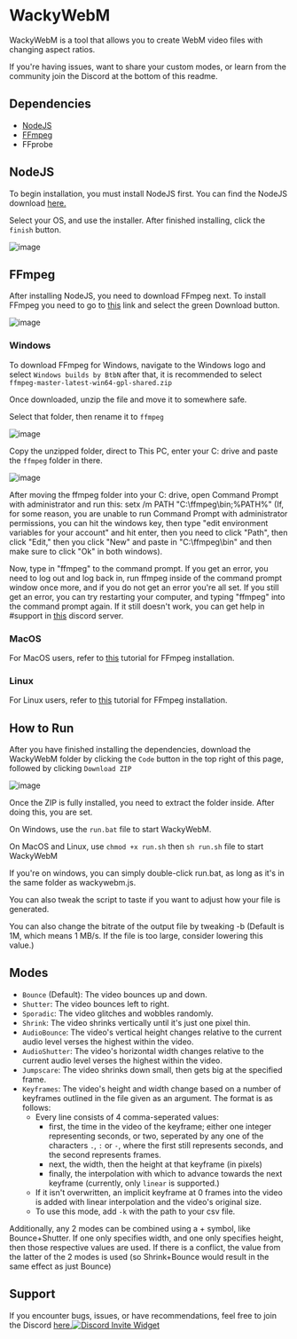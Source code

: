 # WackyWebM

WackyWebM is a tool that allows you to create WebM video files with changing aspect ratios.

If you're having issues, want to share your custom modes, or learn from the community join the Discord at the bottom of this readme.

## Dependencies

 * [NodeJS](https://nodejs.org/en/download/)
 * [FFmpeg](https://ffmpeg.org/download.html)
 * FFprobe

## NodeJS
 
 To begin installation, you must install NodeJS first. You can find the NodeJS download [here.](https://nodejs.org/en/)

  Select your OS, and use the installer. After finished installing, click the `finish` button.
  
  
  ![image](https://user-images.githubusercontent.com/69131802/182696287-ae753806-0946-4742-9f73-2cb4d1ee78f2.png)


## FFmpeg

  After installing NodeJS, you need to download FFmpeg next. To install FFmpeg you need to go to [this](https://ffmpeg.org) link and select the green Download button.
  
  
  ![image](https://user-images.githubusercontent.com/69131802/182697226-0a60be60-8a6d-433b-bc91-2627266f6058.png)
  ### Windows
  
  To download FFmpeg for Windows, navigate to the Windows logo and select `Windows builds by BtbN` after that, it is recommended to select `ffmpeg-master-latest-win64-gpl-shared.zip`
  
  Once downloaded, unzip the file and move it to somewhere safe.
  
  Select that folder, then rename it to `ffmpeg`
  
  ![image](https://user-images.githubusercontent.com/69131802/182937764-c2a842b4-f96e-4b09-b9f4-ac8896b2d38e.png)


  Copy the unzipped folder, direct to This PC, enter your C: drive and paste the `ffmpeg` folder in there.
  
  ![image](https://user-images.githubusercontent.com/69131802/182937173-231ae1dd-19b2-4551-9f9f-228cc353b0f8.png)

  
  
  After moving the ffmpeg folder into your C: drive, open Command Prompt with administrator and run this: setx /m PATH "C:\ffmpeg\bin;%PATH%" (If, for some reason, you are unable to run Command Prompt with administrator permissions, you can hit the windows key, then type "edit environment variables for your account" and hit enter, then you need to click "Path", then click "Edit," then you click "New" and paste in "C:\ffmpeg\bin" and then make sure to click "Ok" in both windows).
  
  Now, type in "ffmpeg" to the command prompt. If you get an error, you need to log out and log back in, run ffmpeg inside of the command prompt window once more, and if you do not get an error you're all set. If you still get an error, you can try restarting your computer, and typing "ffmpeg" into the command prompt again. If it still doesn't work, you can get help in #support in [this](https://discord.gg/TmyJfq49AP) discord server.
  
  ### MacOS
  
  For MacOS users, refer to [this](https://bbc.github.io/bbcat-orchestration-docs/installation-mac-manual/) tutorial for FFmpeg installation.
  
  ### Linux
  
  For Linux users, refer to [this](https://www.tecmint.com/install-ffmpeg-in-linux/) tutorial for FFmpeg installation.

## How to Run

 After you have finished installing the dependencies, download the WackyWebM folder by clicking the `Code` button in the top right of this page, followed by clicking `Download ZIP`
 
 ![image](https://user-images.githubusercontent.com/69131802/182936318-d3c542bc-99a6-4f01-91e0-944c4e9bc0b0.png)


  Once the ZIP is fully installed, you need to extract the folder inside. After doing this, you are set. 
  
 On Windows, use the `run.bat` file to start WackyWebM.
 
 On MacOS and Linux, use `chmod +x run.sh` then `sh run.sh` file to start WackyWebM

If you're on windows, you can simply double-click run.bat, as long as it's in the same folder as wackywebm.js.

You can also tweak the script to taste if you want to adjust how your file is generated.

You can also change the bitrate of the output file by tweaking -b (Default is 1M, which means 1 MB/s. If the file is too large, consider lowering this value.)

## Modes
- `Bounce` (Default): The video bounces up and down.
- `Shutter`: The video bounces left to right.
- `Sporadic`: The video glitches and wobbles randomly.
- `Shrink`: The video shrinks vertically until it's just one pixel thin.
- `AudioBounce`: The video's vertical height changes relative to the current audio level verses the highest within the video.
- `AudioShutter`: The video's horizontal width changes relative to the current audio level verses the highest within the video.
- `Jumpscare`: The video shrinks down small, then gets big at the specified frame.
- `Keyframes`: The video's height and width change based on a number of keyframes outlined in the file given as an argument. The format is as follows:
  - Every line consists of 4 comma-seperated values:
    - first, the time in the video of the keyframe; either one integer representing seconds, or two, seperated by any one of the characters `.`, `:` or `-`, where the first still represents seconds, and the second represents frames.
    - next, the width, then the height at that keyframe (in pixels)
    - finally, the interpolation with which to advance towards the next keyframe (currently, only `linear` is supported.)
  - If it isn't overwritten, an implicit keyframe at 0 frames into the video is added with linear interpolation and the video's original size.
  - To use this mode, add `-k` with the path to your csv file.

Additionally, any 2 modes can be combined using a + symbol, like Bounce+Shutter. If one only specifies width, and one only specifies height, then those respective values are used. If there is a conflict, the value from the latter of the 2 modes is used (so Shrink+Bounce would result in the same effect as just Bounce)


## Support

  If you encounter bugs, issues, or have recommendations, feel free to join the Discord [here.](https://discord.gg/TmyJfq49AP)[![Discord Invite Widget](https://invidget.switchblade.xyz/EdrqJ6AMKF)](https://discord.gg/EdrqJ6AMKF)

